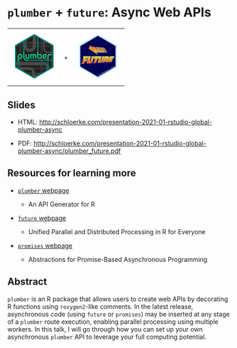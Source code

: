 # `plumber` + `future`: Async Web APIs

<table style="margin:0px">
  <tr>
    <td><a href="https://www.rplumber.io/"><img src="images/plumber.png" height="100px" style="padding: 10px;"></a></td>
    <td vlign="center">+</td>
    <td><a href="https://github.com/HenrikBengtsson/future"><img src="images/future.20200115.1200dpi.png" height="100px" style="padding: 10px;"></a></td>
  </tr>
</table>

## Slides

* HTML: http://schloerke.com/presentation-2021-01-rstudio-global-plumber-async

* PDF: http://schloerke.com/presentation-2021-01-rstudio-global-plumber-async/plumber_future.pdf


## Resources for learning more

* [`plumber` webpage](https://www.rplumber.io/)
  * An API Generator for R

* [`future` webpage](https://github.com/HenrikBengtsson/future)
  * Unified Parallel and Distributed Processing in R for Everyone

* [`promises` webpage](https://rstudio.github.io/promises/)
  * Abstractions for Promise-Based Asynchronous Programming


## Abstract

`plumber` is an R package that allows users to create web APIs by decorating R functions using `roxygen2`-like comments. In the latest release, asynchronous code (using `future` or `promises`) may be inserted at any stage of a `plumber` route execution, enabling parallel processing using multiple workers. In this talk, I will go through how you can set up your own asynchronous `plumber` API to leverage your full computing potential.
